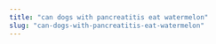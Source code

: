 ```yaml
---
title: "can dogs with pancreatitis eat watermelon"
slug: "can-dogs-with-pancreatitis-eat-watermelon"
---
```


